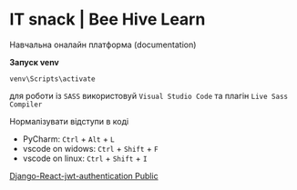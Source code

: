 # IT snack | Bee Hive Learn

Навчальна оналайн платформа (documentation)

**Запуск venv**
```shell
venv\Scripts\activate
```

для роботи із `SASS` використовуй `Visual Studio Code` та плагін `Live Sass Compiler`

Нормалізувати відступи в коді
* PyCharm: `Ctrl` + `Alt` + `L` 
* vscode on widows: `Ctrl` + `Shift` + `F`
* vscode on linux: `Ctrl` + `Shift` + `I`


[Django-React-jwt-authentication Public](https://github.com/seankwarren/Django-React-jwt-authentication/tree/main)
